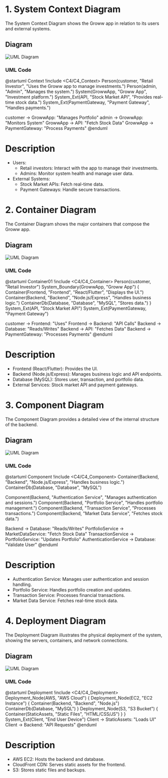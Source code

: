 # 1. System Context Diagram
The System Context Diagram shows the Groww app in relation to its users and external systems.
## Diagram
![UML Diagram](https://www.plantuml.com/plantuml/dpng/NP1FJm8n4CNl_HJZdZ0HlN0YXa1GaGF9HkAPJ7P7QUYVJMSMs6zlssLLEBLvytklypfdmI2jDR3qJkWiwawxohGrmVDoyhISx2xwJ9KKsBjHrR9uI-41YWyIr0RMxaXH2qMKFfaOP4-m2lvq0cmQ40yM7NuJw0nQSiAFnVqGYBNLBbeNwKmPcqptCTona4tqDjz6ENVHD97hduZtP5h_PaDZKBvy-EVQlPvbj2ZNaTkAhmwmmN0WWIWbRndyKTV440ZDMBGbu8pLA7YJKcAN7bcXq0cxPEu5k2WfxnrTRM9S4qT3MJNy6undC9IO_fKjVOXB6-qBbJ_a5lDEYmyC_Ig56cQHIpKYyaPIxQ7lzuA2ryprtjDSkYBcOS25cfEhMslK3m00)
### UML Code
@startuml Context
!include <C4/C4_Context>
Person(customer, "Retail Investor", "Uses the Groww app to manage investments.")
Person(admin, "Admin", "Manages the system.")
System(GrowwApp, "Groww App", "Investment platform.")
System_Ext(API, "Stock Market API", "Provides real-time stock data.")
System_Ext(PaymentGateway, "Payment Gateway", "Handles payments.")

customer -> GrowwApp: "Manages Portfolio"
admin -> GrowwApp: "Monitors System"
GrowwApp -> API: "Fetch Stock Data"
GrowwApp -> PaymentGateway: "Process Payments"
@enduml

# Description 

- Users:
    - Retail investors: Interact with the app to manage their investments.
    - Admins: Monitor system health and manage user data.
- External Systems:
    - Stock Market APIs: Fetch real-time data.
    - Payment Gateways: Handle secure transactions.

# 2. Container Diagram
The Container Diagram shows the major containers that compose the Groww app.

## Diagram

![UML Diagram](https://www.plantuml.com/plantuml/dpng/NP9FJy904CNl_HHZJoLHgWadOmXG_aWYfag8Hx9i9rBPxZQxKw4nVdTdeLNmzlBURzvs9Xqu4fQgGa5YD8bSexsz2wvoBLML8JmalJZfhN-pVf2YTKP7id9a2hJN4BuYPmhc-XFPis4dMDQEi5YFJAKpOUjePir-FonBXeyIM8ST-0hWxzLeQbcYpXXgPNXi5vBYgQg8q7fZdBjIYTe1RH5Myow_Trup4d9tQccKdtas6NO_N3mvb1QTyzQZq9b21vlAvPezKEOzb__QnfjeB4XiX4CUQQKVNzJBboSlbhmorsIS-U7lTld9WQ9XEZyHSWSBONT8m1PJPqmgwW8rpGJXNjICDmOq3jD1UsouwKDxcti8LmvT6BI63vkLEUDt815ACU3D9cytO83lchdupUQ4bmnFSZn5ablUoqzSn9VVosHgZUJxCTj4N3TWcF-fu0S0)

### UML Code
@startuml Container01
!include <C4/C4_Container>
Person(customer, "Retail Investor")
System_Boundary(GrowwApp, "Groww App") {
  Container(Frontend, "Frontend", "React/Flutter", "Displays the UI.")
  Container(Backend, "Backend", "Node.js/Express", "Handles business logic.")
  ContainerDb(Database, "Database", "MySQL", "Stores data.")
}
System_Ext(API, "Stock Market API")
System_Ext(PaymentGateway, "Payment Gateway")

customer -> Frontend: "Uses"
Frontend -> Backend: "API Calls"
Backend -> Database: "Reads/Writes"
Backend -> API: "Fetches Data"
Backend -> PaymentGateway: "Processes Payments"
@enduml

# Description

- Frontend (React/Flutter): Provides the UI.
- Backend (Node.js/Express): Manages business logic and API endpoints.
- Database (MySQL): Stores user, transaction, and portfolio data.
- External Services: Stock market API and payment gateways.

# 3. Component Diagram
The Component Diagram provides a detailed view of the internal structure of the backend.

## Diagram

![UML Diagram](https://www.plantuml.com/plantuml/dpng/TP51Jpen4CNl_HJpxub_ed3XH0n15uq7CIYYHpDqHwXqsqsdQ_JRsyAoL2EtoSpytdlJJZYW3qrbe71LxIpP8FvfgqnJ4bmKmq4nVEqcOr4u6r1RyhqhL5kovHd8jfAnl7SbzTzvSFrPUs9EhLkqfI66LSEHOmRZrbhrvV-ZrdJLcsB05J95u50cUFQrUBYBgwABaFbUDc4JErfXqCx2Wlo7LdiCBQw90Nzkn2J0n1nhZW7-59qx7zwSqQxJosweks6rSwWYUqheoQDbLB-ZpRrJn1p5GhTmEiqC_PO2f2V9HMueg4sKuE3K5ieuJGAYvU1y38T7785y92nvyE9r89QYkw-LIyjxbuIqpL5h0OkTGPf8aHsKiRbUYoxhc8ZuE98Y_weSptC-ez49X2MJbs8IBsag8xu1)

### UML Code
@startuml Component
!include <C4/C4_Component>
Container(Backend, "Backend", "Node.js/Express", "Handles business logic.")
ContainerDb(Database, "Database", "MySQL")

Component(Backend, "Authentication Service", "Manages authentication and sessions.")
Component(Backend, "Portfolio Service", "Handles portfolio management.")
Component(Backend, "Transaction Service", "Processes transactions.")
Component(Backend, "Market Data Service", "Fetches stock data.")

Backend -> Database: "Reads/Writes"
PortfolioService -> MarketDataService: "Fetch Stock Data"
TransactionService -> PortfolioService: "Updates Portfolio"
AuthenticationService -> Database: "Validate User"
@enduml

# Description
- Authentication Service: Manages user authentication and session handling.
- Portfolio Service: Handles portfolio creation and updates.
- Transaction Service: Processes financial transactions.
- Market Data Service: Fetches real-time stock data.

# 4. Deployment Diagram
The Deployment Diagram illustrates the physical deployment of the system, showing the servers, containers, and network connections.

## Diagram

![UML Diagram](https://www.plantuml.com/plantuml/dpng/ROz1Jm8n48Nl_HLZJqkYaWWdOmXGC6B0g9Lu96KxXqgtgypKI0p_tLaX0GqzJ5xxlkRDwnExDUSgmWZVOxsfCB4w2wcCsIFSc6xRT1S7gwSEUl5GUom6h_OSj4mmiSvUj-1R0VodnkPAA9amIPAOIjo1SaoTs8M4wsBeoXKcB-1UQP7Dzyitqgs_y6XPZ1oxfICKQBQnJzDVP7iYt7O4iHqOvdA5V2BOikDG3eYGIT3T5Mv3H6fMk7kPJTl6slQztMTibTqGOxKOVt5XOi34JRtaOKwubWK-GzDGxIouwC5nn3NeQUqymNoYZv1zQN47ZnDune-CnAHLNnvp5TKF)

### UML Code
@startuml Deployment
!include <C4/C4_Deployment>
Deployment_Node(AWS, "AWS Cloud") {
  Deployment_Node(EC2, "EC2 Instance") {
    Container(Backend, "Backend", "Node.js")
    ContainerDb(Database, "MySQL")
  }
  Deployment_Node(S3, "S3 Bucket") {
    Container(StaticAssets, "Static Files", "HTML/CSS/JS")
  }
}
System_Ext(Client, "End User Device")
Client -> StaticAssets: "Loads UI"
Client -> Backend: "API Requests"
@enduml

# Description
- AWS EC2: Hosts the backend and database.
- CloudFront CDN: Serves static assets for the frontend.
- S3: Stores static files and backups.